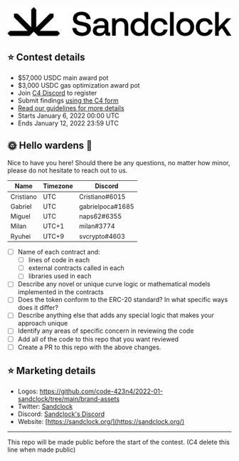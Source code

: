 ![sandclock](brand-assets/Sandclock-Logo-Wordmark.png)

## ⭐️ Contest details

- $57,000 USDC main award pot
- $3,000 USDC gas optimization award pot
- Join [C4 Discord](https://discord.gg/code4rena) to register
- Submit findings [using the C4 form](https://code4rena.com/contests/2022-01-sandclock-contest/submit)
- [Read our guidelines for more details](https://docs.code4rena.com/roles/wardens)
- Starts January 6, 2022 00:00 UTC
- Ends January 12, 2022 23:59 UTC

## 🌞 Hello wardens 🌝
Nice to have you here! Should there be any questions, no matter how minor, please do not hesitate to reach out to us.

| Name | Timezone | Discord |
| ---- | -------- | ------- |
| Cristiano | UTC | Cristiano#6015 |
| Gabriel | UTC | gabrielpoca#1685 |
| Miguel | UTC | naps62#6355 |
| Milan | UTC+1 | milan#3774 |
| Ryuhei | UTC+9 | svcrypto#4603 |

- [ ] Name of each contract and:
  - [ ] lines of code in each
  - [ ] external contracts called in each
  - [ ] libraries used in each
- [ ] Describe any novel or unique curve logic or mathematical models implemented in the contracts
- [ ] Does the token conform to the ERC-20 standard? In what specific ways does it differ?
- [ ] Describe anything else that adds any special logic that makes your approach unique
- [ ] Identify any areas of specific concern in reviewing the code
- [ ] Add all of the code to this repo that you want reviewed
- [ ] Create a PR to this repo with the above changes.

## ⭐️ Marketing details

- Logos: https://github.com/code-423n4/2022-01-sandclock/tree/main/brand-assets
- Twitter: [Sandclock](https://twitter.com/SandclockOrg)
- Discord: [Sandclock's Discord](https://discord.gg/KsGxRspajU)
- Website: [https://sandclock.org/](https://sandclock.org/)

---

This repo will be made public before the start of the contest. (C4 delete this line when made public)